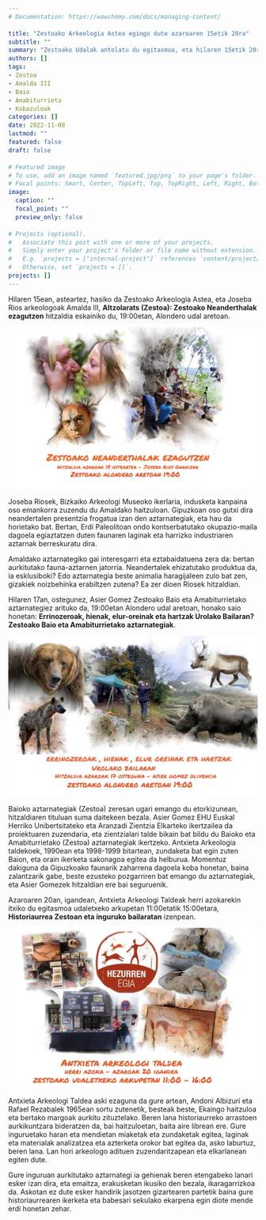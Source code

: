 ```yaml
---
# Documentation: https://wowchemy.com/docs/managing-content/

title: "Zestoako Arkeologia Astea egingo dute azaroaren 15etik 20ra"
subtitle: ""
summary: "Zestoako Udalak antolatu du egitasmoa, eta hilaren 15etik 20ra bitartean, herritarrek Amalda III haitzuloari, Baioko eta Amabiturrietako aztarnategiari edota Antxieta arkeologia taldearen jardunari buruz gehiago jakiteko aukera izango dute."
authors: []
tags: 
- Zestoa
- Amalda III
- Baio
- Amabiturrieta
- Kobazuloak
categories: []
date: 2022-11-08
lastmod: ""
featured: false
draft: false

# Featured image
# To use, add an image named `featured.jpg/png` to your page's folder.
# Focal points: Smart, Center, TopLeft, Top, TopRight, Left, Right, BottomLeft, Bottom, BottomRight.
image:
  caption: ""
  focal_point: ""
  preview_only: false

# Projects (optional).
#   Associate this post with one or more of your projects.
#   Simply enter your project's folder or file name without extension.
#   E.g. `projects = ["internal-project"]` references `content/project/deep-learning/index.md`.
#   Otherwise, set `projects = []`.
projects: []
---
```


Hilaren 15ean, asteartez, hasiko da Zestoako Arkeologia Astea, eta Joseba Rios arkeologoak Amalda III, **Altzolarats (Zestoa): Zestoako Neanderthalak ezagutzen** hitzaldia eskainiko du, 19:00etan, Alondero udal aretoan.

![2022-11-15 - Hitzaldia - Joseba Rios](media/2022-11-15-Hitzaldia-Joseba-Rios.jpg)

Joseba Riosek, Bizkaiko Arkeologi Museoko ikerlaria, indusketa kanpaina oso emankorra zuzendu du Amaldako haitzuloan. Gipuzkoan oso gutxi dira neandertalen presentzia frogatua izan den aztarnategiak, eta hau da horietako bat. Bertan, Erdi Paleolitoan ondo kontserbatutako okupazio-maila dagoela egiaztatzen duten faunaren laginak eta harrizko industriaren aztarnak berreskuratu dira.

Amaldako aztarnategiko gai interesgarri eta eztabaidatuena zera da: bertan aurkitutako fauna-aztarnen jatorria. Neandertalek ehizatutako produktua da, ia esklusiboki? Edo aztarnategia beste animalia haragijaleen zulo bat zen, gizakiek noizbehinka erabiltzen zutena? Ea zer dioen Riosek hitzaldian.

Hilaren 17an, ostegunez, Asier Gomez Zestoako Baio eta Amabiturrietako aztarnategiez arituko da, 19:00etan  Alondero udal aretoan, honako saio honetan: **Errinozeroak, hienak, elur-oreinak eta hartzak Urolako Bailaran? Zestoako Baio eta Amabiturrietako aztarnategiak**.

![2022-11-17 - Hitzaldia - Asier Gomez](media/2022-11-17-Hitzaldia-Asier-Gomez.jpg)

Baioko aztarnategiak (Zestoa) zeresan ugari emango du etorkizunean, hitzaldiaren tituluan suma daitekeen bezala. Asier Gomez EHU Euskal Herriko Unibertsitateko eta Aranzadi Zientzia Elkarteko ikertzailea da proiektuaren zuzendaria, eta zientzialari talde bikain bat bildu du Baioko eta Amabiturrietako (Zestoa) aztarnategiak ikertzeko. Antxieta Arkeologia taldekoek, 1990ean eta 1998-1999 bitartean, zundaketa bat egin zuten Baion, eta orain ikerketa sakonagoa egitea da helburua. Momentuz dakiguna da Gipuzkoako faunarik zaharrena dagoela koba honetan, baina zalantzarik gabe, beste ezusteko pozgarriren bat emango du aztarnategiak, eta Asier Gomezek hitzaldian ere bai seguruenik.

Azaroaren 20an, igandean, Antxieta Arkeologi Taldeak herri azokarekin itxiko du egitasmoa udaletxeko arkupetan 11:00etatik 15:00etara, **Historiaurrea Zestoan eta inguruko bailaratan** izenpean.

![2022-11-20 - Herri azoka - Antxieta](media/2022-11-20-Herri-azoka-Antxieta.jpg)

Antxieta Arkeologi Taldea aski ezaguna da gure artean, Andoni Albizuri eta Rafael Rezabalek 1965ean sortu zutenetik, besteak beste, Ekaingo haitzuloa eta bertako margoak aurkitu zituztelako. Beren lana historiaurreko arrastoen aurkikuntzara bideratzen da, bai haitzuloetan, baita aire librean ere. Gure inguruetako haran eta mendietan miaketak eta zundaketak egitea, laginak eta materialak analizatzea eta azterketa orokor bat egitea da, asko laburtuz, beren lana. Lan hori arkeologo adituen zuzendaritzapean eta elkarlanean egiten dute. 

Gure inguruan aurkitutako aztarnategi ia gehienak beren etengabeko lanari esker izan dira, eta emaitza, erakusketan ikusiko den bezala, ikaragarrizkoa da. Askotan ez dute esker handirik jasotzen gizartearen partetik baina gure historiaurrearen ikerketa eta babesari sekulako ekarpena egin diote mende erdi honetan zehar.
